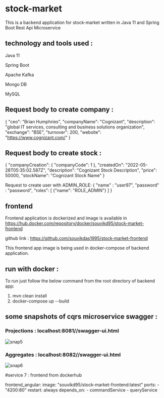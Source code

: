# stock-market
This is a backend application for stock-market written in Java 11 and Spring Boot Rest Api Microservice

## technology and tools used :

Java 11

Spring Boot

Apache Kafka

Mongo DB

MySQL



## Request body to create company :

{
  "ceo": "Brian Humphries",
  "companyName": "Cognizant",
  "description": "global IT services, consulting and business solutions organization",
  "exchange": "BSE",
  "turnover": 200,
  "website": "https://www.cognizant.com/"
}

## Request body to create stock :

{
  "companyCreation": {
    "companyCode": 1
  },
  "createdOn": "2022-05-28T05:35:02.587Z",
  "description": "Cognizant Stock Description",
  "price": 50000,
  "stockName": "Cognizant Stock Name"
}

Request to create user with ADMIN_ROLE:
{
	"name" : "user97",
	"password" : "password",
	"roles": [
            {"name": "ROLE_ADMIN"}
	    ]
}

## frontend
Frontend application is dockerized and image is available in https://hub.docker.com/repository/docker/souvikd95/stock-market-frontend

github link : https://github.com/souvikdas1995/stock-market-frontend

This frontend app image is being used in docker-compose of backend application.

## run with docker : 

To run just follow the below command from the root directory of backend app:

1. mvn clean install
2. docker-compose up --build

## some snapshots of cqrs microservice swagger : 

### Projections : localhost:8081//swagger-ui.html
![snap5](https://user-images.githubusercontent.com/32546790/174550237-90444f01-6eee-4fd6-93e6-fef036819825.PNG)

### Aggregates : localhost:8082//swagger-ui.html
![snap6](https://user-images.githubusercontent.com/32546790/174551025-e0d92207-fee9-44b3-8276-7ca5ddb5c787.PNG)


 #service 7 : frontend from dockerhub

  frontend_angular:
    image: "souvikd95/stock-market-frontend:latest"
    ports:
      - "4200:80"
    restart: always
    depends_on:
      - commandService
      - queryService



